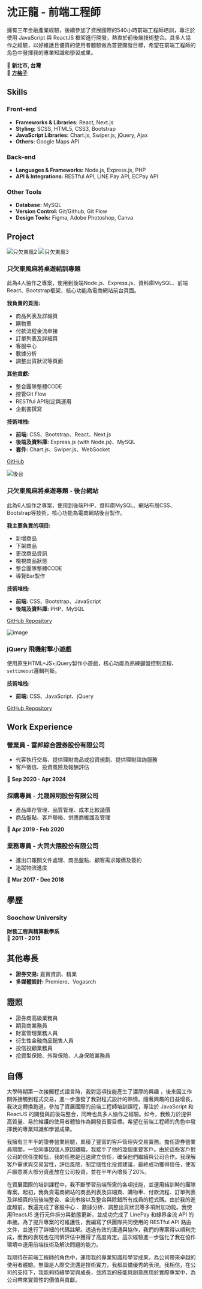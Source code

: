 # 沈正龍 - 前端工程師

擁有三年金融產業經驗，後續參加了資展國際的540小時前端工程師培訓，專注於使用 JavaScript 與 ReactJS 框架進行開發，熱衷於前後端技術整合。具多人協作之經驗，以好維護且優質的使用者體驗做為首要開發目標，希望在前端工程師的角色中發揮我的專業知識和學習成果。

📍 **新北市, 台灣**  
📧 **[方格子](https://vocus.cc/salon/666faabffd897800010a73bf)**

## Skills

### Front-end
- **Frameworks & Libraries:** React, Next.js
- **Styling:** SCSS, HTML5, CSS3, Bootstrap
- **JavaScript Libraries:** Chart.js, Swiper.js, jQuery, Ajax
- **Others:** Google Maps API

### Back-end
- **Languages & Frameworks:** Node.js, Express.js, PHP
- **API & Integrations:** RESTful API, LINE Pay API, ECPay API

### Other Tools
- **Database:** MySQL
- **Version Control:** Git/Github, Git Flow
- **Design Tools:** Figma, Adobe Photoshop, Canva

## Project
![只欠東風2](https://github.com/user-attachments/assets/efa4d8c0-720c-471b-af0e-3aa58aab9d23)
![只欠東風3](https://github.com/user-attachments/assets/aefe9f2f-51e9-442b-bb95-4e10e736f6c4)


### 只欠東風麻將桌遊結訓專題
此為4人協作之專案，使用到後端Node.js、Express.js、資料庫MySQL、前端React、Bootstrap框架，核心功能為電商網站前台頁面。 

**我負責的頁面:**
- 商品列表及詳細頁
- 購物車
- 付款流程金流串接
- 訂單列表及詳細頁
- 客服中心
- 數據分析
- 調整出貨狀況等頁面

**其他貢獻:**
- 整合團隊整體CODE
- 控管Git Flow
- RESTful API制定與運用
- 企劃書撰寫

**技術堆栈:**
- **前端:** CSS、Bootstrap、React、Next.js
- **後端及資料庫:** Express.js (with Node.js)、MySQL
- **套件:** Chart.js、Swiper.js、WebSocket

[GitHub](https://github.com/bearlong/EastWind)

![後台](https://github.com/user-attachments/assets/6fac801a-ba5d-44cd-8bdd-c5a00793f807)

### 只欠東風麻將桌遊專題 - 後台網站 
此為6人協作之專案，使用到後端PHP、資料庫MySQL、網站布局CSS、Bootstrap等技術，核心功能為電商網站後台製作。

**我主要負責的項目:**
- 新增商品
- 下架商品
- 更改商品資訊
- 檢視商品狀態
- 整合團隊整體CODE
- 導覽Bar製作

**技術堆栈:**
- **前端:** CSS、Bootstrap、JavaScript 
- **後端及資料庫:** PHP、MySQL

[GitHub Repository](https://github.com/bearlong/mahjong)

![image](https://github.com/user-attachments/assets/e3ca1cf7-5bda-46d0-91a5-d3b31f13542e)

### jQuery 飛機射擊小遊戲 
使用原生HTML+JS+jQuery製作小遊戲，核心功能為熟練鍵盤控制流程、`settimeout`邏輯判斷。

**技術堆栈:**
- **前端:** CSS、JavaScript、jQuery

[GitHub Repository](https://github.com/bearlong/shootgame)

## Work Experience

### 營業員 - 富邦綜合證券股份有限公司
- 代客執行交易、提供理財商品或投資規劃、提供理財諮詢服務
- 客戶徵信、投資風險及報酬評估

📅 **Sep 2020 - Apr  2024**

### 採購專員 - 允晟照明股份有限公司
- 產品庫存管理、品質管理、成本比較議價
- 商品盤點、客戶聯絡、供應商維護及管理

📅 **Apr 2019 - Feb 2020**

### 業務專員 - 大同大隈股份有限公司
- 進出口報關文件處理、商品盤點、顧客需求報價及簽約
- 追蹤物流進度

📅 **Mar 2017 - Dec 2018**

## 學歷

### Soochow University
**財務工程與精算數學系**  
📅 **2011 - 2015**

## 其他專長
- **證券交易:** 嘉實資訊、精業
- **多媒體設計:** Premiere、Vegasrch

## 證照
- 證券商高級業務員
- 期貨商業務員
- 財富管理業務人員
- 衍生性金融商品銷售人員
- 投信投顧業務員
- 投資型保險、外幣保險、人身保險業務員

## 自傳

大學時期第一次接觸程式語言時，我對這項技能產生了濃厚的興趣 ，後來因工作關係接觸到程式交易，進一步激發了我對程式設計的熱情。隨著興趣的日益增長，我決定轉換跑道，參加了資展國際的前端工程師培訓課程，專注於 JavaScript 和 ReactJS 的開發與前後端整合，同時也具多人協作之經驗。如今，我致力於提供高質量、易於維護的使用者體驗作為開發首要目標。希望在前端工程師的角色中發揮我的專業知識和學習成果。

我擁有三年半的證券營業經驗，累積了豐富的客戶管理與交易實務。擔任證券營業員期間，一位同事因個人原因離職，我接手了他的幾個重要客戶。由於這些客戶對公司的信任度較低，我的任務是迅速建立信任，確保他們繼續與公司合作。我理解客戶需求與交易習性，評估風險，制定個性化投資建議，最終成功獲得信任，使客戶願意將大部分資產放在公司投資，並在半年內增長了20%。

在資展國際的培訓課程中，我不斷學習前端所需的各項技能，並運用結訓時的團隊專案。起初，我負責電商網站的商品列表及詳細頁、購物車、付款流程、訂單列表及詳細頁的前後端整合、金流串接以及整合與除錯所有成員的程式碼。由於我的進度超前，我還完成了客服中心 、數據分析、調整出貨狀況等多項附加功能。我使用ReactJS 進行元件拆分與動態更新，並成功完成了 LinePay 和綠界金流 API 的串接。為了提升專案的可維護性，我編寫了供團隊共同使用的 RESTful API 路由文件，並進行了詳細的代碼註解。透過有效的溝通與協作，我們的專案得以順利完成，而我的表現也在同儕評估中獲得了高度肯定。這次經驗進一步強化了我在協作環境中運用前端技術及解決問題的能力。

我期待在前端工程師的角色中，運用我的專業知識和學習成果，為公司帶來卓越的使用者體驗。無論是人際交流還是技術實力，我都具備優秀的表現。我相信，在公司的支持下，我能夠持續學習與成長，並將我的技能與創意應用於實際專案中，為公司帶來實質性的價值與貢獻。
